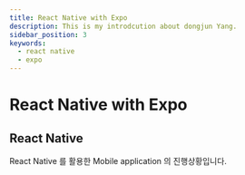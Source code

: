 ```yaml
---
title: React Native with Expo
description: This is my introdcution about dongjun Yang.
sidebar_position: 3
keywords:
  - react native
  - expo
---
```


# React Native with Expo

## React Native

React Native 를 활용한 Mobile application 의 진행상황입니다.